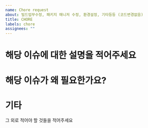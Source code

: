 ```yaml
---
name: Chore request
about: 빌드업무수정, 패키지 매니저 수정, 환경설정, 기타등등 (코드변경없음)
title: CHORE
labels: chore
assignees: ""
---
```


# 해당 이슈에 대한 설명을 적어주세요

# 해당 이슈가 왜 필요한가요?

# 기타

그 외로 적어야 할 것들을 적어주세요
